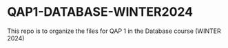 # QAP1-DATABASE-WINTER2024
This repo is to organize the files for QAP 1 in the Database course (WINTER 2024)
